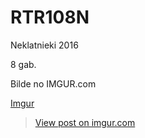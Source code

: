 # RTR108N
Neklatnieki 2016

8 gab.

Bilde no IMGUR.com

[Imgur](http://i.imgur.com/2lUO5TX.png?3)

<blockquote class="imgur-embed-pub" lang="en" data-id="2lUO5TX"><a href="//imgur.com/2lUO5TX">View post on imgur.com</a></blockquote><script async src="//s.imgur.com/min/embed.js" charset="utf-8"></script>
